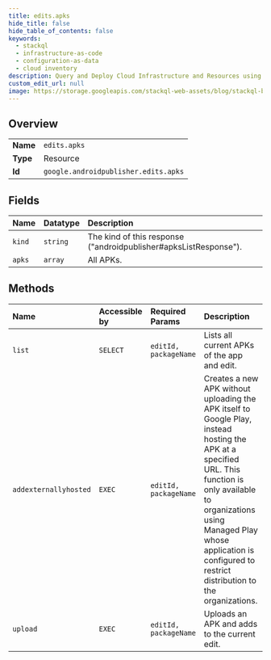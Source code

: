 ```yaml
---
title: edits.apks
hide_title: false
hide_table_of_contents: false
keywords:
  - stackql
  - infrastructure-as-code
  - configuration-as-data
  - cloud inventory
description: Query and Deploy Cloud Infrastructure and Resources using SQL
custom_edit_url: null
image: https://storage.googleapis.com/stackql-web-assets/blog/stackql-blog-post-featured-image.png
---
```

  
    

## Overview
<table><tbody>
<tr><td><b>Name</b></td><td><code>edits.apks</code></td></tr>
<tr><td><b>Type</b></td><td>Resource</td></tr>
<tr><td><b>Id</b></td><td><code>google.androidpublisher.edits.apks</code></td></tr>
</tbody></table>

## Fields
| Name | Datatype | Description |
|:-----|:---------|:------------|
| `kind` | `string` | The kind of this response ("androidpublisher#apksListResponse"). |
| `apks` | `array` | All APKs. |
## Methods
| Name | Accessible by | Required Params | Description |
|:-----|:--------------|:----------------|:------------|
| `list` | `SELECT` | `editId, packageName` | Lists all current APKs of the app and edit. |
| `addexternallyhosted` | `EXEC` | `editId, packageName` | Creates a new APK without uploading the APK itself to Google Play, instead hosting the APK at a specified URL. This function is only available to organizations using Managed Play whose application is configured to restrict distribution to the organizations. |
| `upload` | `EXEC` | `editId, packageName` | Uploads an APK and adds to the current edit. |
